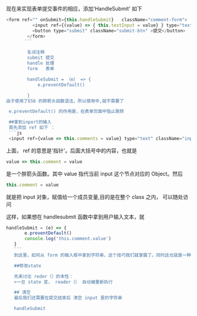 现在来实现表单提交事件的相应，添加'HandleSubmit' 如下
```js
<form ref="" onSubmit={this.handleSubmit}   className="comment-form">
          <input ref={(value) => { this.textInput = value} } type="text" className="input" />
          <button type="submit" className="submit-btn" >提交</button>
        </form>
       ```

        名词注释
        submit 提交
        handle 处理
        form   表单

        handleSubmit = （e） => {
        	e.preventDefault() 

        }
由于使用了ES6 的胖箭头函数语法，所以使用中,就不需要了

 e.preventDefault() 的作用是，在表单页面中阻止跳转

 ##拿到inport的输入
 首先添加 ref 如下 ：
 ```js
 <input ref={value => this.comments = value} type="text" className="input" />
 ```

 上面， ref 的意思是'指针'。后面大括号中的内容，也就是
 ```js
 value => this.comment = value
 ```

 是一个胖箭头函数。其中 value 指代当前 input 这个节点对应的 Object。然后
 ```js
 this.comment = value 
 ```
 就是把 input 对象，赋值给一个成员变量,目的是在整个 class 之内， 可以随处访问

 这样，如果想在 handlesubmit 函数中拿到用户输入文本，就
 ```js
 handleSubmit = (e) => {
		e.preventDefault()
		console.log('this.comment.value')
	}
	```
	到这里，如何从 form 的输入框中拿到字符串，这个技巧我们就掌握了。同时这也就是一种最简单的方式，另外，还可以通过受控组件的方式来取值，那个比较麻烦我们暂时不用学。

	##修改state

	先来讨论 reder（）的本性：
	>一旦 state 变， reader（） 自动被重新执行

	## 清空 
	最后我们还需要在提交结束后 清空 input 里的字符串

	handleSubmit



